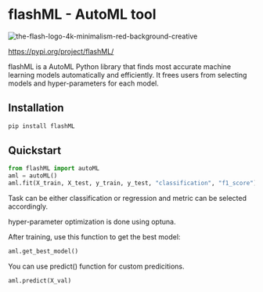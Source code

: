 # flashML - AutoML tool

![the-flash-logo-4k-minimalism-red-background-creative](https://user-images.githubusercontent.com/45726271/145534435-45c6c6a2-389d-4adb-8df5-493858bc9b49.png)


https://pypi.org/project/flashML/

flashML is a AutoML Python library that finds most accurate machine learning models automatically and efficiently.
It frees users from selecting models and hyper-parameters for each model.

## Installation

```bash
pip install flashML
```
## Quickstart

```python
from flashML import autoML
aml = autoML()
aml.fit(X_train, X_test, y_train, y_test, "classification", "f1_score")
```
Task can be either classification or regression and metric can be selected accordingly.

hyper-parameter optimization is done using optuna.

After training, use this function to get the best model:

```python
aml.get_best_model()
```

You can use predict() function for custom predicitions.

```python
aml.predict(X_val)
```
